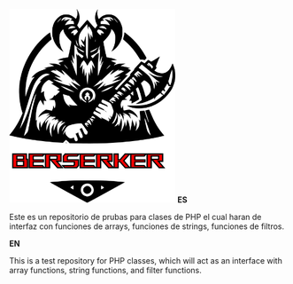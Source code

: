 <img src="berserker.png" width="300"/>
<strong>ES</strong>
<p>Este es un repositorio de prubas para clases de PHP el cual haran de interfaz con funciones de arrays, funciones de strings, funciones de filtros.</p>
<strong>EN</strong>
<p>This is a test repository for PHP classes, which will act as an interface with array functions, string functions, and filter functions.</p>
